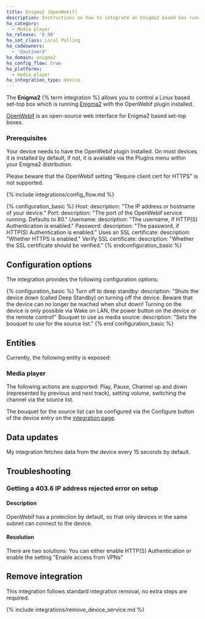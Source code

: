 ```yaml
---
title: Enigma2 (OpenWebif)
description: Instructions on how to integrate an Enigma2 based box running OpenWebif into Home Assistant.
ha_category:
  - Media player
ha_release: '0.90'
ha_iot_class: Local Polling
ha_codeowners:
  - '@autinerd'
ha_domain: enigma2
ha_config_flow: true
ha_platforms:
  - media_player
ha_integration_type: device
---
```


The **Enigma2** {% term integration %} allows you to control a Linux based set-top box which is running [Enigma2](https://github.com/oe-alliance/oe-alliance-enigma2) with the OpenWebif plugin installed.

[OpenWebif](https://github.com/E2OpenPlugins/e2openplugin-OpenWebif) is an open-source web interface for Enigma2 based set-top boxes.

### Prerequisites

Your device needs to have the OpenWebif plugin installed. On most devices it is installed by default, if not, it is available via the Plugins menu within your Enigma2 distribution.

Please beware that the OpenWebif setting "Require client cert for HTTPS" is not supported.

{% include integrations/config_flow.md %}

{% configuration_basic %}
Host:
    description: "The IP address or hostname of your device."
Port:
    description: "The port of the OpenWebif service running. Defaults to 80."
Username:
    description: "The username, if HTTP(S) Authentication is enabled."
Password:
    description: "The password, if HTTP(S) Authentication is enabled."
Uses an SSL certificate:
    description: "Whether HTTPS is enabled."
Verify SSL certificate:
    description: "Whether the SSL certificate should be verified."
{% endconfiguration_basic %}

## Configuration options

The integration provides the following configuration options:

{% configuration_basic %}
Turn off to deep standby:
    description: "Shuts the device down (called Deep Standby) on turning off the device.
                Beware that the device can no longer be reached when shut down! Turning on the device is only possible via Wake on LAN, the power button on the device or the remote control!"
Bouquet to use as media source:
    description: "Sets the bouquet to use for the source list."
{% end configuration_basic %}

## Entities

Currently, the following entity is exposed:

### Media player

The following actions are supported: Play, Pause, Channel up and down (represented by previous and next track), setting volume, switching the channel via the source list.

The bouquet for the source list can be configured via the Configure button of the device entry on the [integration page](https://my.home-assistant.io/redirect/integration/?domain=enigma2).

## Data updates

My integration fetches data from the device every 15 seconds by default.

## Troubleshooting

### Getting a 403.6 IP address rejected error on setup

#### Description

OpenWebif has a protection by default, so that only devices in the same subnet can connect to the device.

#### Resolution

There are two solutions: You can either enable HTTP(S) Authentication or enable the setting "Enable access from VPNs"

## Remove integration

This integration follows standard integration removal, no extra steps are required.

{% include integrations/remove_device_service.md %}
